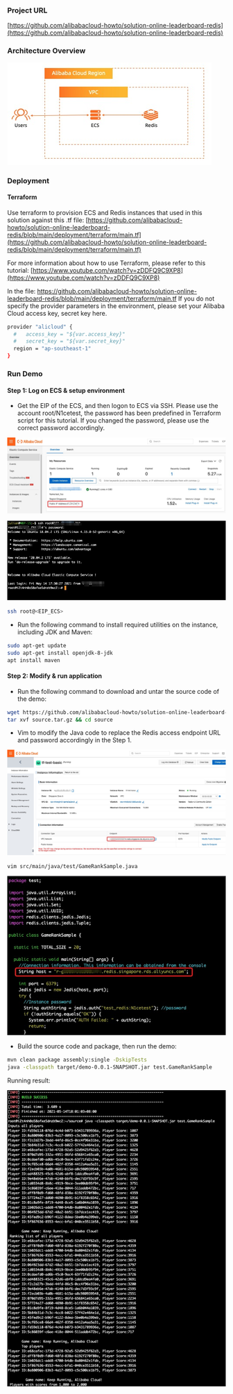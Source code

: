 ### Project URL
[https://github.com/alibabacloud-howto/solution-online-leaderboard-redis](https://github.com/alibabacloud-howto/solution-online-leaderboard-redis)

### Architecture Overview
![image.png](https://github.com/alibabacloud-howto/solution-online-leaderboard-redis/raw/main/images/archi.png)

### Deployment
#### Terraform
Use terraform to provision ECS and Redis instances that used in this solution against this .tf file:
[https://github.com/alibabacloud-howto/solution-online-leaderboard-redis/blob/main/deployment/terraform/main.tf](https://github.com/alibabacloud-howto/solution-online-leaderboard-redis/blob/main/deployment/terraform/main.tf)


For more information about how to use Terraform, please refer to this tutorial: [https://www.youtube.com/watch?v=zDDFQ9C9XP8](https://www.youtube.com/watch?v=zDDFQ9C9XP8)

In the file: https://github.com/alibabacloud-howto/solution-online-leaderboard-redis/blob/main/deployment/terraform/main.tf
If you do not specify the provider parameters in the environment, please set your Alibaba Cloud access key, secret key here.

```bash
provider "alicloud" {
  #   access_key = "${var.access_key}"
  #   secret_key = "${var.secret_key}"
  region = "ap-southeast-1"
}
```

### Run Demo
#### Step 1: Log on ECS & setup environment

- Get the EIP of the ECS, and then logon to ECS via SSH. Please use the account root/N1cetest, the password has been predefined in Terraform script for this tutorial. If you changed the password, please use the correct password accordingly.

![image.png](https://github.com/alibabacloud-howto/solution-online-leaderboard-redis/raw/main/images/step1-1.png)

![image.png](https://github.com/alibabacloud-howto/solution-online-leaderboard-redis/raw/main/images/step1-2.png)

```bash
ssh root@<EIP_ECS>
```

- Run the following command to install required utilities on the instance, including JDK and Maven: 

```bash
sudo apt-get update
sudo apt-get install openjdk-8-jdk
apt install maven
```

#### Step 2: Modify & run application

- Run the following command to download and untar the source code of the demo: 

```bash
wget https://github.com/alibabacloud-howto/solution-online-leaderboard-redis/raw/main/source.tar.gz
tar xvf source.tar.gz && cd source
```

- Vim to modify the Java code to replace the Redis access endpoint URL and password accordingly in the Step 1.

![image.png](https://github.com/alibabacloud-howto/solution-online-leaderboard-redis/raw/main/images/step2-1.png)

```bash
vim src/main/java/test/GameRankSample.java
```

![image.png](https://github.com/alibabacloud-howto/solution-online-leaderboard-redis/raw/main/images/step2-2.png)

- Build the source code and package, then run the demo:

```bash
mvn clean package assembly:single -DskipTests
java -classpath target/demo-0.0.1-SNAPSHOT.jar test.GameRankSample
```

Running result:

![image.png](https://github.com/alibabacloud-howto/solution-online-leaderboard-redis/raw/main/images/step2-3.png)
